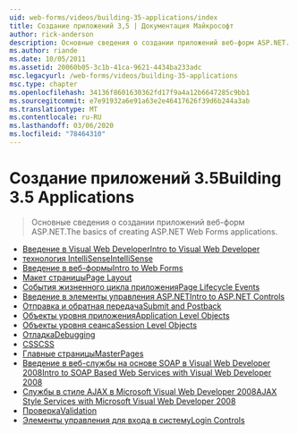 ```yaml
---
uid: web-forms/videos/building-35-applications/index
title: Создание приложений 3,5 | Документация Майкрософт
author: rick-anderson
description: Основные сведения о создании приложений веб-форм ASP.NET.
ms.author: riande
ms.date: 10/05/2011
ms.assetid: 20060b05-3c1b-41ca-9621-4434ba233adc
msc.legacyurl: /web-forms/videos/building-35-applications
msc.type: chapter
ms.openlocfilehash: 34136f8601630362fd17f9a4a12b6647285c9bb1
ms.sourcegitcommit: e7e91932a6e91a63e2e46417626f39d6b244a3ab
ms.translationtype: MT
ms.contentlocale: ru-RU
ms.lasthandoff: 03/06/2020
ms.locfileid: "78464310"
---
```

# <a name="building-35-applications"></a><span data-ttu-id="438c2-103">Создание приложений 3.5</span><span class="sxs-lookup"><span data-stu-id="438c2-103">Building 3.5 Applications</span></span>

> <span data-ttu-id="438c2-104">Основные сведения о создании приложений веб-форм ASP.NET.</span><span class="sxs-lookup"><span data-stu-id="438c2-104">The basics of creating ASP.NET Web Forms applications.</span></span>

- [<span data-ttu-id="438c2-105">Введение в Visual Web Developer</span><span class="sxs-lookup"><span data-stu-id="438c2-105">Intro to Visual Web Developer</span></span>](intro-to-visual-web-developer.md)
- [<span data-ttu-id="438c2-106">технология IntelliSense</span><span class="sxs-lookup"><span data-stu-id="438c2-106">IntelliSense</span></span>](intellisense.md)
- [<span data-ttu-id="438c2-107">Введение в веб-формы</span><span class="sxs-lookup"><span data-stu-id="438c2-107">Intro to Web Forms</span></span>](intro-to-web-forms.md)
- [<span data-ttu-id="438c2-108">Макет страницы</span><span class="sxs-lookup"><span data-stu-id="438c2-108">Page Layout</span></span>](page-layout.md)
- [<span data-ttu-id="438c2-109">События жизненного цикла приложения</span><span class="sxs-lookup"><span data-stu-id="438c2-109">Page Lifecycle Events</span></span>](page-lifecycle-events.md)
- [<span data-ttu-id="438c2-110">Введение в элементы управления ASP.NET</span><span class="sxs-lookup"><span data-stu-id="438c2-110">Intro to ASP.NET Controls</span></span>](intro-to-aspnet-controls.md)
- [<span data-ttu-id="438c2-111">Отправка и обратная передача</span><span class="sxs-lookup"><span data-stu-id="438c2-111">Submit and Postback</span></span>](submit-and-postback.md)
- [<span data-ttu-id="438c2-112">Объекты уровня приложения</span><span class="sxs-lookup"><span data-stu-id="438c2-112">Application Level Objects</span></span>](application-level-objects.md)
- [<span data-ttu-id="438c2-113">Объекты уровня сеанса</span><span class="sxs-lookup"><span data-stu-id="438c2-113">Session Level Objects</span></span>](session-level-objects.md)
- [<span data-ttu-id="438c2-114">Отладка</span><span class="sxs-lookup"><span data-stu-id="438c2-114">Debugging</span></span>](debugging.md)
- [<span data-ttu-id="438c2-115">CSS</span><span class="sxs-lookup"><span data-stu-id="438c2-115">CSS</span></span>](css.md)
- [<span data-ttu-id="438c2-116">Главные страницы</span><span class="sxs-lookup"><span data-stu-id="438c2-116">MasterPages</span></span>](masterpages.md)
- [<span data-ttu-id="438c2-117">Введение в веб-службы на основе SOAP в Visual Web Developer 2008</span><span class="sxs-lookup"><span data-stu-id="438c2-117">Intro to SOAP Based Web Services with Visual Web Developer 2008</span></span>](an-introduction-to-soap-based-web-services-with-visual-web-developer-2008.md)
- [<span data-ttu-id="438c2-118">Службы в стиле AJAX в Microsoft Visual Web Developer 2008</span><span class="sxs-lookup"><span data-stu-id="438c2-118">AJAX Style Services with Microsoft Visual Web Developer 2008</span></span>](ajax-style-services-with-microsoft-visual-web-developer-2008.md)
- [<span data-ttu-id="438c2-119">Проверка</span><span class="sxs-lookup"><span data-stu-id="438c2-119">Validation</span></span>](validation.md)
- [<span data-ttu-id="438c2-120">Элементы управления для входа в систему</span><span class="sxs-lookup"><span data-stu-id="438c2-120">Login Controls</span></span>](login-controls.md)
